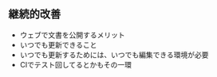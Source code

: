 ## 継続的改善

-   ウェブで文書を公開するメリット
-   いつでも更新できること
-   いつでも更新するためには、いつでも編集できる環境が必要
-   CIでテスト回してるとかもその一環
